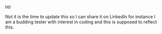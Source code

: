 Hi!

Not it is the time to update this so I can share it on LinkedIn for instance
I am a budding tester with interest in coding and this is supposed to reflect this. 

<!---
phumpeti/phumpeti is a ✨ special ✨ repository because its `README.md` (this file) appears on your GitHub profile.
You can click the Preview link to take a look at your changes.
--->
